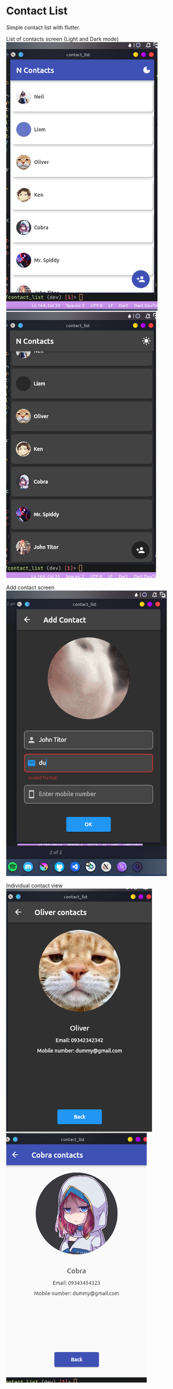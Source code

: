 # Contact List

Simple contact list with flutter.

List of contacts screen (Light and Dark mode)<br>
![alt text](https://github.com/mr-cubes/contact-list/blob/dev/screenshots/main1.png)
![alt text](https://github.com/mr-cubes/contact-list/blob/dev/screenshots/main2.png)

Add contact screen<br>
![alt text](https://github.com/mr-cubes/contact-list/blob/dev/screenshots/add.png)

Individual contact view<br>
![alt text](https://github.com/mr-cubes/contact-list/blob/dev/screenshots/view1.png)
![alt text](https://github.com/mr-cubes/contact-list/blob/dev/screenshots/view2.png)